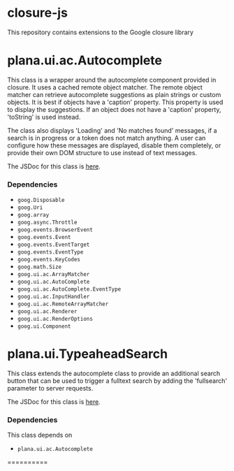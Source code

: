 closure-js
==========

This repository contains extensions to the Google closure library

# plana.ui.ac.Autocomplete

This class is a wrapper around the autocomplete component provided in closure. It uses a cached remote object matcher. The remote object matcher can retrieve autocomplete suggestions as plain strings or custom objects. It is best if objects have a 'caption' property. This property is used to display the suggestions. If an object does not have a 'caption' property, 'toString' is used instead.

The class also displays 'Loading' and 'No matches found' messages, if a search is in progress or a token does not match anything. A user can configure how these messages are displayed, disable them completely, or provide their own DOM structure to use instead of text messages.

The JSDoc for this class is [here](http://htmlpreview.github.io/?http://github.com/plan-a-software/closure-js/blob/master/doc/autocomplete/index.html).

### Dependencies

* ```goog.Disposable```
* ```goog.Uri```
* ```goog.array```
* ```goog.async.Throttle```
* ```goog.events.BrowserEvent```
* ```goog.events.Event```
* ```goog.events.EventTarget```
* ```goog.events.EventType```
* ```goog.events.KeyCodes```
* ```goog.math.Size```
* ```goog.ui.ac.ArrayMatcher```
* ```goog.ui.ac.AutoComplete```
* ```goog.ui.ac.AutoComplete.EventType```
* ```goog.ui.ac.InputHandler```
* ```goog.ui.ac.RemoteArrayMatcher```
* ```goog.ui.ac.Renderer```
* ```goog.ui.ac.RenderOptions```
* ```goog.ui.Component```

# plana.ui.TypeaheadSearch

This class extends the autocomplete class to provide an additional search button that can be used to trigger a fulltext search by adding the 'fullsearch' parameter to server requests.

The JSDoc for this class is [here](http://htmlpreview.github.io/?http://github.com/plan-a-software/closure-js/blob/master/doc/typeaheadsearch/index.html).

### Dependencies

This class depends on

* ```plana.ui.ac.Autocomplete```

==========